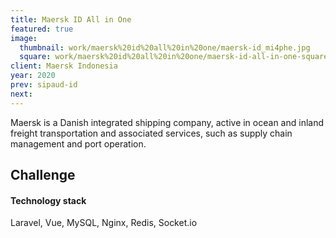 ```yaml
---
title: Maersk ID All in One
featured: true
image: 
  thumbnail: work/maersk%20id%20all%20in%20one/maersk-id_mi4phe.jpg
  square: work/maersk%20id%20all%20in%20one/maersk-id-all-in-one-square_ejuwzx.jpg
client: Maersk Indonesia
year: 2020
prev: sipaud-id
next: 
---
```


Maersk is a Danish integrated shipping company, active in ocean and inland freight transportation and associated services, such as supply chain management and port operation.

## Challenge

#### Technology stack
Laravel, Vue, MySQL, Nginx, Redis, Socket.io
